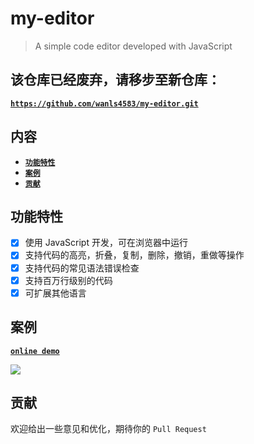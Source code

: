 # my-editor

> A simple code editor developed with JavaScript

## 该仓库已经废弃，请移步至新仓库：
[**`https://github.com/wanls4583/my-editor.git`**](https://github.com/wanls4583/my-editor.git)

## 内容

- [**`功能特性`**](#功能特性)
- [**`案例`**](#案例)
- [**`贡献`**](#贡献)

## 功能特性
* [x] 使用 JavaScript 开发，可在浏览器中运行
* [x] 支持代码的高亮，折叠，复制，删除，撤销，重做等操作
* [x] 支持代码的常见语法错误检查
* [x] 支持百万行级别的代码
* [x] 可扩展其他语言

## 案例
[**`online demo`**](https://blog.lisong.hn.cn/code/example/my-editor/dist/index.html)

![](https://wanls4583.github.io/images/code/my-editor.png)

## 贡献
欢迎给出一些意见和优化，期待你的 `Pull Request`
